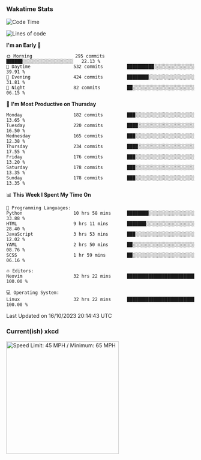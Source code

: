 ### Wakatime Stats
<!--START_SECTION:waka-->
![Code Time](http://img.shields.io/badge/Code%20Time-2%2C033%20hrs%2020%20mins-blue)

![Lines of code](https://img.shields.io/badge/From%20Hello%20World%20I%27ve%20Written-799.4%20thousand%20lines%20of%20code-blue)

**I'm an Early 🐤** 

```text
🌞 Morning                295 commits         ██████░░░░░░░░░░░░░░░░░░░   22.13 % 
🌆 Daytime                532 commits         ██████████░░░░░░░░░░░░░░░   39.91 % 
🌃 Evening                424 commits         ████████░░░░░░░░░░░░░░░░░   31.81 % 
🌙 Night                  82 commits          ██░░░░░░░░░░░░░░░░░░░░░░░   06.15 % 
```
📅 **I'm Most Productive on Thursday** 

```text
Monday                   182 commits         ███░░░░░░░░░░░░░░░░░░░░░░   13.65 % 
Tuesday                  220 commits         ████░░░░░░░░░░░░░░░░░░░░░   16.50 % 
Wednesday                165 commits         ███░░░░░░░░░░░░░░░░░░░░░░   12.38 % 
Thursday                 234 commits         ████░░░░░░░░░░░░░░░░░░░░░   17.55 % 
Friday                   176 commits         ███░░░░░░░░░░░░░░░░░░░░░░   13.20 % 
Saturday                 178 commits         ███░░░░░░░░░░░░░░░░░░░░░░   13.35 % 
Sunday                   178 commits         ███░░░░░░░░░░░░░░░░░░░░░░   13.35 % 
```


📊 **This Week I Spent My Time On** 

```text
💬 Programming Languages: 
Python                   10 hrs 58 mins      ████████░░░░░░░░░░░░░░░░░   33.88 % 
HTML                     9 hrs 11 mins       ███████░░░░░░░░░░░░░░░░░░   28.40 % 
JavaScript               3 hrs 53 mins       ███░░░░░░░░░░░░░░░░░░░░░░   12.02 % 
YAML                     2 hrs 50 mins       ██░░░░░░░░░░░░░░░░░░░░░░░   08.76 % 
SCSS                     1 hr 59 mins        ██░░░░░░░░░░░░░░░░░░░░░░░   06.16 % 

🔥 Editors: 
Neovim                   32 hrs 22 mins      █████████████████████████   100.00 % 

💻 Operating System: 
Linux                    32 hrs 22 mins      █████████████████████████   100.00 % 
```


 Last Updated on 16/10/2023 20:14:43 UTC
<!--END_SECTION:waka-->

### Current(ish) xkcd
<a id="xkcd-a" title="Speed Limit: 45 MPH / Minimum: 65 MPH" href="https://www.xkcd.com" target="_blank">
        <img align="center" id="xkcd-img" src="https://imgs.xkcd.com/comics/sign_combo.png" alt="Speed Limit: 45 MPH / Minimum: 65 MPH" height=300 />
</a>
